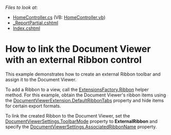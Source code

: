 <!-- default file list -->
*Files to look at*:

* [HomeController.cs](./CS/DXDocumentViewerExternalRibbon/Controllers/HomeController.cs) (VB: [HomeController.vb](./VB/DXDocumentViewerExternalRibbon/Controllers/HomeController.vb))
* [_ReportPartial.cshtml](./CS/DXDocumentViewerExternalRibbon/Views/Home/_ReportPartial.cshtml)
* [Index.cshtml](./CS/DXDocumentViewerExternalRibbon/Views/Home/Index.cshtml)
<!-- default file list end -->
# How to link the Document Viewer with an external Ribbon control


This example demonstrates how to create an external Ribbon toolbar and assign it to the Document Viewer.

To add a Ribbon to a view, call the [ExtensionsFactory.Ribbon](https://docs.devexpress.com/AspNetMvc/DevExpress.Web.Mvc.UI.ExtensionsFactory.Ribbon.overloads) helper method. For this example, obtain the Document Viewer's ribbon items using the [DocumentViewerExtension.DefaultRibbonTabs](https://docs.devexpress.com/AspNetMvc/DevExpress.Web.Mvc.DocumentViewerExtension.DefaultRibbonTabs) property and hide items for certain export formats.

To link the created Ribbon to the Document Viewer, set the [DocumentViewerSettings.ToolbarMode](https://docs.devexpress.com/AspNetMvc/DevExpress.Web.Mvc.DocumentViewerSettings.ToolbarMode) property to <strong>ExternalRibbon</strong> and specify the [DocumentViewerSettings.AssociatedRibbonName](https://docs.devexpress.com/AspNetMvc/DevExpress.Web.Mvc.DocumentViewerSettings.AssociatedRibbonName) property.


